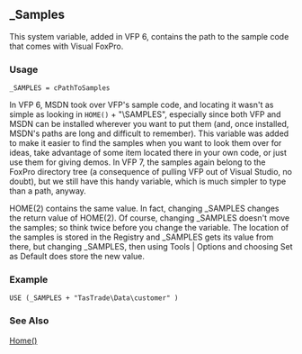 ## _Samples

This system variable, added in VFP 6, contains the path to the sample code that comes with Visual FoxPro.

### Usage

```foxpro
_SAMPLES = cPathToSamples
```

In VFP 6, MSDN took over VFP's sample code, and locating it wasn't as simple as looking in `HOME()` + "\SAMPLES", especially since both VFP and MSDN can be installed wherever you want to put them (and, once installed, MSDN's paths are long and difficult to remember). This variable was added to make it easier to find the samples when you want to look them over for ideas, take advantage of some item located there in your own code, or just use them for giving demos. In VFP 7, the samples again belong to the FoxPro directory tree (a consequence of pulling VFP out of Visual Studio, no doubt), but we still have this handy variable, which is much simpler to type than a path, anyway.

HOME(2) contains the same value. In fact, changing _SAMPLES changes the return value of HOME(2). Of course, changing _SAMPLES doesn't move the samples; so think twice before you change the variable. The location of the samples is stored in the Registry and _SAMPLES gets its value from there, but changing _SAMPLES, then using Tools | Options and choosing Set as Default does store the new value.

### Example

```foxpro
USE (_SAMPLES + "TasTrade\Data\customer" )
```
### See Also

[Home()](s4g274.md)